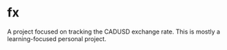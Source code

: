 # fx

A project focused on tracking the CADUSD exchange rate. This is mostly a learning-focused personal project.

